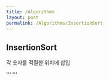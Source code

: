 ```yaml
---
title: /Algorithms
layout: post
permalink: /Algorithms/InsertionSort
---
```


## InsertionSort

각 숫자를 적절한 위치에 삽입


'''
'''